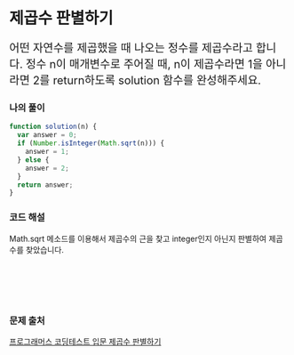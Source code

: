 # 제곱수 판별하기

<p style='font-size: 20px'>어떤 자연수를 제곱했을 때 나오는 정수를 제곱수라고 합니다. 정수 n이 매개변수로 주어질 때, n이 제곱수라면 1을 아니라면 2를 return하도록 solution 함수를 완성해주세요.</p>

### 나의 풀이

```javascript
function solution(n) {
  var answer = 0;
  if (Number.isInteger(Math.sqrt(n))) {
    answer = 1;
  } else {
    answer = 2;
  }
  return answer;
}
```

### 코드 해설

Math.sqrt 메소드를 이용해서 제곱수의 근을 찾고 integer인지 아닌지 판별하여 제곱수를 찾았습니다.

<br />
<br />
<br />
<br />

### 문제 출처

<a href='https://school.programmers.co.kr/learn/courses/30/lessons/120909'>프로그래머스 코딩테스트 입문 제곱수 판별하기</a>
